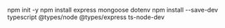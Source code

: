 npm init -y
npm install express mongoose dotenv
npm install --save-dev typescript @types/node @types/express ts-node-dev


